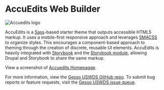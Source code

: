 # AccuEdits Web Builder

![Accuedits logo](https://www.accuedits.com/logo_accuedits.png)

AccuEdits is a [Sass](http://sass-lang.com/)-based starter theme that outputs
accessible HTML5 markup. It uses a mobile-first responsive approach and
leverages [SMACSS](https://smacss.com/) to organize styles. This encourages a
component-based approach to theming through the creation of discrete, reusable
UI elements. AccuEdits is heavily integrated with
[Storybook](https://storybook.js.org/) and the [Storybook module](https://www.drupal.org/project/storybook), allowing Drupal
and Storybook to share the same markup.

View a screenshot of [Accuedits Homepagge](https://www.accuedits.com/homepage_full.png).

For more information, view the
[Gesso USWDS GitHub repo](https://github.com/forumone/gesso-uswds). To submit bug
reports or feature requests, visit the
[Gesso USWDS issue queue](https://github.com/forumone/gesso-uswds/issues).
